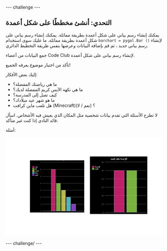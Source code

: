 \--- challenge \---

## التحدي: أنشئ مخططًا على شكل أعمدة

يمكنك إنشاء رسم بياني على شكل أعمدة بطريقة مماثلة. يمكنك إنشاء رسم بياني على شكل أعمدة بطريقة مماثلة. ما عليك سوى استخدام `barchart = pygal.Bar ()` لإنشاء رسم بياني جديد ، ثم قم بإضافة البيانات وعرضها بنفس طريقة التخطيط الدائري.

جمع البيانات من أعضاء Code Club لإنشاء رسم بياني على شكل أعمدة.

تأكد من اختيار موضوع يعرفه الجميع!

إليك بعض الأفكار:

+ ما هي رياضتك المفضلة؟
+ ما هي نكهة الآيس كريم المفضلة لديك؟
+ كيف تصل إلى المدرسة؟
+ ما هو شهر عيد ميلادك؟
+ هل تلعب ماين كرافت (Minecraft)؟ (نعم / لا)

لا تطرح الأسئلة التي تقدم بيانات شخصية مثل المكان الذي يعيش فيه الأشخاص. اسأل قائد النادي إذا كنت غير متأكد.

أمثلة:

![لقطة الشاشة](images/pets-bar-examples.png)

\--- challenge/ \---